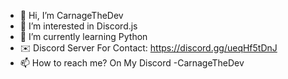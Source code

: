 - 👋 Hi, I’m CarnageTheDev
- 👀 I’m interested in Discord.js
- 🌱 I’m currently learning Python
- ✉️ Discord Server For Contact: https://discord.gg/ueqHf5tDnJ
- 📫 How to reach me? On My Discord -CarnageTheDev
